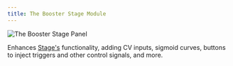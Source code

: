 ```yaml
---
title: The Booster Stage Module
---
```

<img class="panel" src="panel.svg" alt="The Booster Stage Panel" />

Enhances [Stage's](../stage/) functionality,
adding CV inputs,
sigmoid curves,
buttons to inject triggers and other control signals,
and more.
